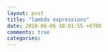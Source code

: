```yaml
---
layout: post
title: "lambda expressions"
date: 2018-06-06 18:01:55 +0700
comments: true
categories: 
---
```

